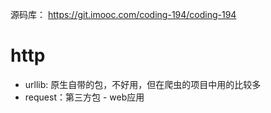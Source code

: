 
源码库：
https://git.imooc.com/coding-194/coding-194


# http
- urllib: 原生自带的包，不好用，但在爬虫的项目中用的比较多
- request：第三方包 - web应用
